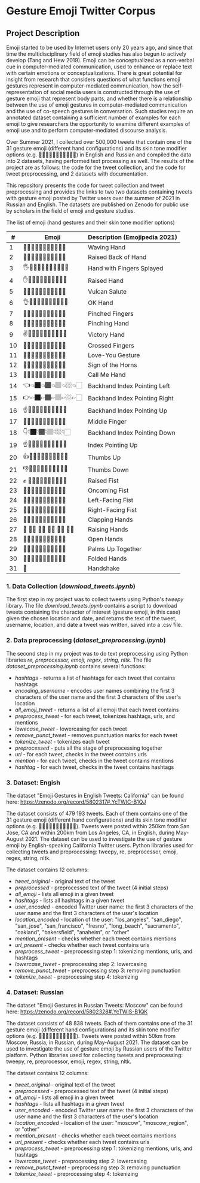 # Gesture Emoji Twitter Corpus

## Project Description

Emoji started to be used by Internet users only 20 years ago, and since that time the multidisciplinary field of emoji studies has also begun to actively develop (Tang and Hew 2019). Emoji can be conceptualized as a non-verbal cue in computer-mediated communication, used to enhance or replace text with certain emotions or conceptualizations. There is great potential for insight from research that considers questions of what functions emoji gestures represent in computer-mediated communication, how the self-representation of social media users is constructed through the use of gesture emoji that represent body parts, and whether there is a relationship between the use of emoji gestures in computer-mediated communication and the use of co-speech gestures in conversation. Such studies require an annotated dataset containing a sufficient number of examples for each emoji to give researchers the opportunity to examine different examples of emoji use and to perform computer-mediated discourse analysis. 

Over Summer 2021, I collected over 500,000 tweets that contain one of the 31 gesture emoji (different hand configurations) and its skin tone modifier options (e.g. 🙏🙏🏿🙏🏾🙏🏽🙏🏼🙏🏻) in English and Russian and compiled the data into 2 datasets, having performed text processing as well. The results of the project are as follows: the code for the tweet collection, and the code for tweet preprocessing, and 2 datasets with documentation. 

This repository presents the code for tweet collection and tweet preprocessing and provides the links to two two datasets containing tweets with gesture emoji posted by Twitter users over the summer of 2021 in Russian and English. The datasets are published on Zenodo for public use by scholars in the field of emoji and gesture studies. 

The list of emoji (hand gestures and their skin tone modifier options)

|  # | Emoji | Description (Emojipedia 2021)  |
| ------------- | ------------- | ------------- |
| 1  | 👋👋🏿👋🏾👋🏽👋🏼👋🏻  | Waving Hand |
| 2  | 🤚🤚🏿🤚🏾🤚🏽🤚🏼🤚🏻  | Raised Back of Hand  |
| 3  | 🖐️🖐🏿🖐🏾🖐🏽🖐🏼🖐🏻  | Hand with Fingers Splayed  |
| 4 | ✋✋🏿✋🏾✋🏽✋🏼✋🏻  | Raised Hand  |
| 5  | 🖖🖖🏿🖖🏾🖖🏽🖖🏼🖖🏻  | Vulcan Salute |
| 6  | 👌👌🏿👌🏾👌🏽👌🏼👌🏻  | OK Hand  |
| 7  | 🤌🤌🏿🤌🏾🤌🏽🤌🏼🤌🏻 | Pinched Fingers|
| 8  | 🤏🤏🏿🤏🏾🤏🏽🤏🏼🤏🏻  | Pinching Hand |
| 9  | ✌️✌🏿✌🏾✌🏽✌🏼✌🏻  | Victory Hand  |
| 10  | 🤞🤞🏿🤞🏾🤞🏽🤞🏼🤞🏻  | Crossed Fingers  |
| 11  |  🤟🤟🏿🤟🏾🤟🏽🤟🏼🤟🏻  |  Love-You Gesture  |
| 12  | 🤘🤘🏿🤘🏾🤘🏽🤘🏼🤘🏻  | Sign of the Horns  |
| 13  | 🤙🤙🏿🤙🏾🤙🏽🤙🏼🤙🏻  | Call Me Hand |
| 14  | 👈👈🏿👈🏾👈🏽👈🏼👈🏻  | Backhand Index Pointing Left  |
| 15  | 👉👉🏿👉🏾👉🏽👉🏼👉🏻  | Backhand Index Pointing Right   |
| 16  | ☝️☝🏿☝🏾☝🏽☝🏼☝🏻  | Backhand Index Pointing Up |
| 17  | 🖕🖕🏿🖕🏾🖕🏽🖕🏼🖕🏻  | Middle Finger |
| 18  | 👇👇🏿👇🏾👇🏽👇🏼👇🏻 | Backhand Index Pointing Down |
| 19  | ☝️☝🏿☝🏾☝🏽☝🏼☝🏻 | Index Pointing Up |
| 20  | 👍👍🏿👍🏾👍🏽👍🏼👍🏻 | Thumbs Up |
| 21  | 👎👎🏿👎🏾👎🏽👎🏼👎🏻 | Thumbs Down |
| 22  | ✊ ✊🏿✊🏾✊🏽✊🏼✊🏻 | Raised Fist|
| 23  | 👊👊🏿👊🏾👊🏽👊🏼👊🏻 | Oncoming Fist  |
| 24  | 🤛🤛🏿🤛🏾🤛🏽🤛🏼🤛🏻  | Left-Facing Fist  |
| 25  | 🤜🤜🏿🤜🏾🤜🏽🤜🏼🤜🏻  | Right-Facing Fist   |
| 26  | 👏👏🏿👏🏾👏🏽👏🏼👏🏻    |Clapping Hands |
| 27  | 🙌 🙌🏿 🙌🏾 🙌🏽 🙌🏼 🙌🏻   |  Raising Hands |
| 28  | 👐👐🏿👐🏾👐🏽👐🏼👐🏻  |  Open Hands |
| 29  | 🤲🤲🏿🤲🏾🤲🏽🤲🏼🤲🏻 | Palms Up Together  |
| 30  | 🙏🙏🏿🙏🏾🙏🏽🙏🏼🙏🏻  | Folded Hands  |
| 31  | 🤝  | Handshake  |

### 1. Data Collection (*download_tweets.ipynb*)

The first step in my project was to collect tweets using Python's *tweepy* library. The file *download_tweets.ipynb* contains a script to download tweets containing the character of interest (gesture emoji, in this case) given the chosen location and date, and returns the text of the tweet, username, location, and date a tweet was written, saved into a .csv file. 

### 2. Data preprocessing (*dataset_preprocessing.ipynb*)

The second step in my project was to do text preprocessing using Python libraries *re, preprocessor, emoji, regex, string, nltk*. The file *dataset_preprocessing.ipynb* contains several functions: 

-  *hashtags* - returns a list of hashtags for each tweet that contains hashtags
-  *encoding_username* - encodes user names combining the first 3 characters of the user name and the first 3 characters of the user's location
-  *all_emoji_tweet* - returns a list of all emoji that each tweet contains
-  *preprocess_tweet* - for each tweet, tokenizes hashtags, urls, and mentions
-  *lowecase_tweet* - lowercasing for each tweet
-  *remove_punct_tweet* - removes punctuation marks for each tweet
-  *tokenize_tweet* - tokenizes each tweet
-  *preprocessed* - puts all the stage of preprocessing together
-  *url* - for each tweet, checks in the tweet contains urls
-  *mention* -  for each tweet, checks in the tweet contains mentions
-  *hashtag* - for each tweet, checks in the tweet contains hashtags


### 3. Dataset: Engish

The dataset "Emoji Gestures in English Tweets: California" can be found here: https://zenodo.org/record/5802317#.YcTWIC-B1QJ

The dataset consists of 479 193 tweets. Each of them contains one of the 31 gesture emoji (different hand configurations) and its skin tone modifier options (e.g. 🙏🙏🏿🙏🏾🙏🏽🙏🏼🙏🏻). Tweets were posted within 250km from San Jose, CA and within 200km from Los Angeles, CA, in English, during May-August 2021. The dataset can be used to investigate the use of gesture emoji by English-speaking California Twitter users. Python libraries used for collecting tweets and preprocessing: tweepy, re, preprocessor, emoji, regex, string, nltk.

The dataset contains 12 columns:

-  *tweet_original* - original text of the tweet
-  *preprocessed* - preprocessed text of the tweet (4 initial steps)
-  *all_emoji* - lists all emoji in a given tweet
-  *hashtags* - lists all hashtags in a given tweet
-  *user_encoded* - encoded Twitter user name: the first 3 characters of the user name and the first 3 characters of the user's location
-  *location_encoded* - location of the user: "los_angeles", "san_diego", "san_jose", "san_francisco", "fresno", "long_beach", "sacramento", "oakland", "bakersfield", "anaheim", or "other"
-  *mention_present* - checks whether each tweet contains mentions
-  *url_present* - checks whether each tweet contains urls
-  *preprocess_tweet* - preprocessing step 1: tokenizing mentions, urls, and hashtags
-  *lowercase_tweet* - preprocessing step 2: lowercasing
-  *remove_punct_tweet* - preprocessing step 3: removing punctuation
-  *tokenize_tweet* - preprocessing step 4: tokenizing
    
### 4. Dataset: Russian

The dataset "Emoji Gestures in Russian Tweets: Moscow" can be found here: https://zenodo.org/record/5802328#.YcTWIS-B1QK

The dataset consists of 48 838 tweets. Each of them contains one of the 31 gesture emoji (different hand configurations) and its skin tone modifier options (e.g. 🙏🙏🏿🙏🏾🙏🏽🙏🏼🙏🏻). Tweets were posted within 50km from Moscow, Russia, in Russian, during May-August 2021. The dataset can be used to investigate the use of gesture emoji by Russian users of the Twitter platform. Python libraries used for collecting tweets and preprocessing: tweepy, re, preprocessor, emoji, regex, string, nltk. 

The dataset contains 12 columns:

-  *tweet_original* - original text of the tweet
-  *preprocessed* - preprocessed text of the tweet (4 initial steps)
-  *all_emoji* - lists all emoji in a given tweet
-  *hashtags* - lists all hashtags in a given tweet
-  *user_encoded* - encoded Twitter user name: the first 3 characters of the user name and the first 3 characters of the user's location
-  *location_encoded* - location of the user: "moscow", "moscow_region", or "other"
-  *mention_present* - checks whether each tweet contains mentions
-  *url_present* - checks whether each tweet contains urls
-  *preprocess_tweet* - preprocessing step 1: tokenizing mentions, urls, and hashtags
-  *lowercase_tweet* - preprocessing step 2: lowercasing
-  *remove_punct_tweet* - preprocessing step 3: removing punctuation
-  *tokenize_tweet* - preprocessing step 4: tokenizing
    
    

